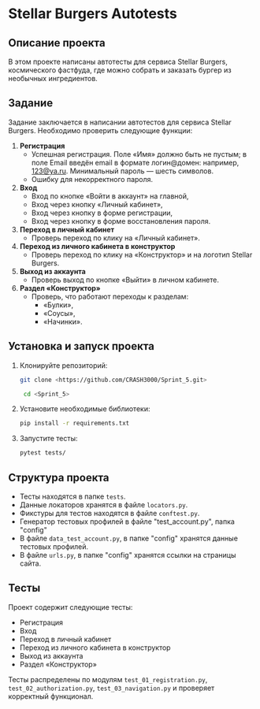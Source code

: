 # Stellar Burgers Autotests

## Описание проекта

В этом проекте написаны автотесты для сервиса Stellar Burgers, космического фастфуда, где можно собрать и заказать бургер из необычных ингредиентов.

## Задание

Задание заключается в написании автотестов для сервиса Stellar Burgers. Необходимо проверить следующие функции:

1. **Регистрация**
    - Успешная регистрация. Поле «Имя» должно быть не пустым; в поле Email введён email в формате логин@домен: например, 123@ya.ru. Минимальный пароль — шесть символов.
    - Ошибку для некорректного пароля.
2. **Вход**
    - Вход по кнопке «Войти в аккаунт» на главной,
    - Вход через кнопку «Личный кабинет»,
    - Вход через кнопку в форме регистрации,
    - Вход через кнопку в форме восстановления пароля.
3. **Переход в личный кабинет**
    - Проверь переход по клику на «Личный кабинет».
4. **Переход из личного кабинета в конструктор**
    - Проверь переход по клику на «Конструктор» и на логотип Stellar Burgers.
5. **Выход из аккаунта**
    - Проверь выход по кнопке «Выйти» в личном кабинете.
6. **Раздел «Конструктор»**
    - Проверь, что работают переходы к разделам:
        - «Булки»,
        - «Соусы»,
        - «Начинки».

## Установка и запуск проекта

1. Клонируйте репозиторий:

    ```bash
    git clone <https://github.com/CRASH3000/Sprint_5.git>
    ```
   ```bash
    cd <Sprint_5>
    ```


2. Установите необходимые библиотеки:

    ```bash
    pip install -r requirements.txt
    ```

3. Запустите тесты:

    ```bash
    pytest tests/
    ```

## Структура проекта

- Тесты находятся в папке `tests`.
- Данные локаторов хранятся в файле `locators.py`.
- Фикстуры для тестов находятся в файле `conftest.py`.
- Генератор тестовых профилей в файле "test_account.py", папка "config"
- В файле `data_test_account.py`, в папке "config" хранятся данные тестовых профилей.
- В файле `urls.py`, в папке "config" хранятся ссылки на страницы сайта.

## Тесты

Проект содержит следующие тесты:

- Регистрация
- Вход
- Переход в личный кабинет 
- Переход из личного кабинета в конструктор 
- Выход из аккаунта
- Раздел «Конструктор»

Тесты распределены по модулям `test_01_registration.py`, `test_02_authorization.py`, `test_03_navigation.py` и 
проверяет корректный функционал.
